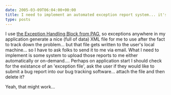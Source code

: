 ```yaml
---
date: 2005-03-09T06:04:00+00:00
title: I need to implement an automated exception report system... it's about time!
type: posts
---
```

I use [the Exception Handling Block from PAG](https://msdn.microsoft.com/library/en-us/dnpag2/html/ehab.asp), so exceptions anywhere in my application generate a nice (full of data) XML file for me to use after the fact to track down the problem... but that file gets written to the user's local machine... so I have to ask folks to send it to me via email. What I need to implement is some system to upload those reports to me either automatically or on-demand.... Perhaps on application start I should check for the existance of an 'exception file', ask the user if they would like to submit a bug report into our bug tracking software... attach the file and then delete it?

Yeah, that might work...
